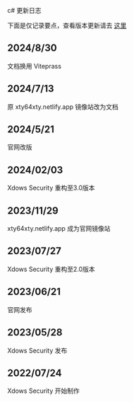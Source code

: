 c# 更新日志

下面是仅记录要点，查看版本更新请去 [这里][Pro]


## 2024/8/30

文档换用 Viteprass

## 2024/7/13

原 xty64xty.netlify.app 镜像站改为文档

## 2024/5/21

官网改版

## 2024/02/03

Xdows Security 重构至3.0版本

## 2023/11/29

xty64xty.netlify.app 成为官网镜像站

## 2023/07/27

Xdows Security 重构至2.0版本

## 2023/06/21

官网发布

## 2023/05/28

Xdows Security 发布

## 2022/07/24

Xdows Security 开始制作

[Pro]:https://xty64xty12345.github.io/xdows%E5%AE%89%E5%85%A8/Dev/Update.html
